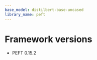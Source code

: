 ```yaml
---
base_model: distilbert-base-uncased
library_name: peft
---
```


# Framework versions

- PEFT 0.15.2
